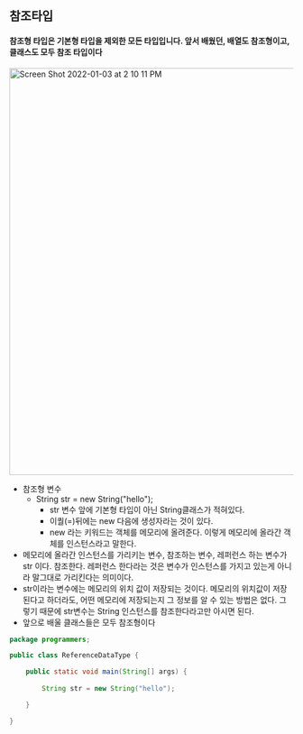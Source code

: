 ## 참조타입



#### 참조형 타입은 기본형 타입을 제외한 모든 타입입니다. 앞서 배웠던, 배열도 참조형이고, 클래스도 모두 참조 타입이다
<img width="722" alt="Screen Shot 2022-01-03 at 2 10 11 PM" src="https://user-images.githubusercontent.com/88222461/147901054-c4fa4367-52a9-44ff-b122-348909d1b440.png">

- 참조형 변수
  - String str = new String("hello");
    - str 변수 앞에 기본형 타입이 아닌 String클래스가 적혀있다.
    - 이퀄(=)뒤에는 new 다음에 생성자라는 것이 있다.
    - new 라는 키워드는 객체를 메모리에 올려준다. 이렇게 메모리에 올라간 객체를 인스턴스라고 말한다.
- 메모리에 올라간 인스턴스를 가리키는 변수, 참조하는 변수, 레퍼런스 하는 변수가 str 이다. 참조한다. 레퍼런스 한다라는 것은 변수가 인스턴스를 가지고 있는게 아니라 말그대로 가리킨다는 의미이다.
- str이라는 변수에는 메모리의 위치 값이 저장되는 것이다. 메모리의 위치값이 저장된다고 하더라도, 어떤 메모리에 저장되는지 그 정보를 알 수 있는 방법은 없다. 그렇기 때문에 str변수는 String 인스턴스를 참조한다라고만 아시면 된다.
- 앞으로 배울 클래스들은 모두 참조형이다



```java
package programmers;

public class ReferenceDataType {

	public static void main(String[] args) {
		
		String str = new String("hello");

	}

}

```

